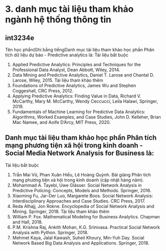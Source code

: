# 3. danh mục tài liệu tham khảo ngành hệ thống thông tin
##  int3234e
Tên học phần(Ghi bằng tiếngDanh mục tài liệu tham khảo học phần Phân tích dữ liệu dự báo - Predictive analytics là:
Tài liệu bắt buộc
1. Applied Predictive Analytics: Principles and Techniques for the Professional Data Analyst, Dean Abbott, Wiley, 2014.
2. Data Mining and Predictive Analytics, Daniel T. Larose and Chantal D. Larose, Wiley, 2015.
Tài liệu tham khảo thêm
1. Foundations of Predictive Analytics, James Wu and Stephen Coggeshall, CRC Press, 2012.
2. Applying Predictive Analytics: Finding Value in Data, Richard V. McCarthy, Mary M. McCarthy, Wendy Ceccucci, Leila Halawi, Springer, 2019.
3. Fundamentals of Machine Learning for Predictive Data Analytics: Algorithms, Worked Examples, and Case Studies, John D. Kelleher, Brian Mac Namee, and Aoife D’Arcy, MIT Press, 2020.
## Danh mục tài liệu tham khảo học phần Phân tích mạng phương tiện xã hội trong kinh doanh - Social Media Network Analysis for Business là:
Tài liệu bắt buộc
1. Trần Mai Vũ, Phan Xuân Hiếu, Lê Hoàng Quỳnh. Bài giảng Phân tích mạng phương tiện xã hội trong kinh doanh (cập nhật hàng năm).
2. Mohammad A. Tayebi, Uwe Glässer. Social Network Analysis in Predictive Policing: Concepts, Models and Methods. Springer, 2016.
3. Xiaoming Fu, Jar-Der Luo, Margarete Boos. Social Network Analysis: Interdisciplinary Approaches and Case Studies. CRC Press, 2017.
4. Reda Alhajj, Jon Rokne. Encyclopedia of Social Network Analysis and Mining. Springer, 2018.
Tài liệu tham khảo thêm
1. William P. Fox. Mathematical Modeling for Business Analytics. Chapman and Hall, 2018.
2. P.M. Krishna Raj, Ankith Mohan, K.G. Srinivasa. Practical Social Network Analysis with Python. Springer, 2018.
3. Mehmet Kaya, Jalal Kawash, Suheil Khoury, Min-Yuh Day. Social Network Based Big Data Analysis and Applications. Springer, 2018.
